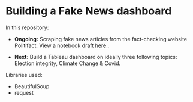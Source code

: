 # Building a Fake News dashboard

In this repository:

- **Ongoing:** Scraping fake news articles from the fact-checking website Politifact. View a notebook draft <a href="https://nbviewer.org/github/trang-h-vo/Web-Scrapping/blob/main/Scraping_fake_news_articles_Politifact.ipynb"> here </a>.

- **Next:** Build a Tableau dashboard on ideally three following topics: Election integrity, Climate Change & Covid. 


Libraries used: 
- BeautifulSoup
- request
